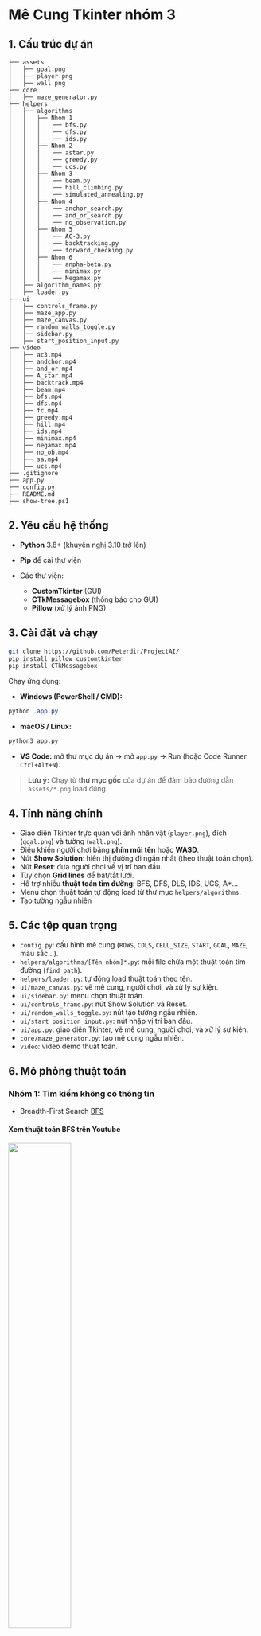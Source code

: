 # Mê Cung Tkinter nhóm 3
## 1. Cấu trúc dự án

```text
├── assets
│   ├── goal.png
│   ├── player.png
│   ├── wall.png
├── core
│   ├── maze_generator.py
├── helpers
│   ├── algorithms
│   │   ├── Nhom 1
│   │   │   ├── bfs.py
│   │   │   ├── dfs.py
│   │   │   ├── ids.py
│   │   ├── Nhom 2
│   │   │   ├── astar.py
│   │   │   ├── greedy.py
│   │   │   ├── ucs.py
│   │   ├── Nhom 3
│   │   │   ├── beam.py
│   │   │   ├── hill_climbing.py
│   │   │   ├── simulated_annealing.py
│   │   ├── Nhom 4
│   │   │   ├── anchor_search.py
│   │   │   ├── and_or_search.py
│   │   │   ├── no_observation.py
│   │   ├── Nhom 5
│   │   │   ├── AC-3.py
│   │   │   ├── backtracking.py
│   │   │   ├── forward_checking.py
│   │   ├── Nhom 6
│   │   │   ├── anpha-beta.py
│   │   │   ├── minimax.py
│   │   │   ├── Negamax.py
│   ├── algorithm_names.py
│   ├── loader.py
├── ui
│   ├── controls_frame.py
│   ├── maze_app.py
│   ├── maze_canvas.py
│   ├── random_walls_toggle.py
│   ├── sidebar.py
│   ├── start_position_input.py
├── video
│   ├── ac3.mp4
│   ├── andchor.mp4
│   ├── and_or.mp4
│   ├── A_star.mp4
│   ├── backtrack.mp4
│   ├── beam.mp4
│   ├── bfs.mp4
│   ├── dfs.mp4
│   ├── fc.mp4
│   ├── greedy.mp4
│   ├── hill.mp4
│   ├── ids.mp4
│   ├── minimax.mp4
│   ├── negamax.mp4
│   ├── no_ob.mp4
│   ├── sa.mp4
│   ├── ucs.mp4
├── .gitignore
├── app.py
├── config.py
├── README.md
├── show-tree.ps1
```

## 2. Yêu cầu hệ thống

* **Python** 3.8+ (khuyến nghị 3.10 trở lên)
* **Pip** để cài thư viện
* Các thư viện:

  * **CustomTkinter** (GUI)
  * **CTkMessagebox** (thông báo cho GUI)
  * **Pillow** (xử lý ảnh PNG)

## 3. Cài đặt và chạy

```bash
git clone https://github.com/Peterdir/ProjectAI/
pip install pillow customtkinter
pip install CTkMessagebox
```

Chạy ứng dụng:

* **Windows (PowerShell / CMD):**

```powershell
python .app.py
```

* **macOS / Linux:**

```bash
python3 app.py
```

* **VS Code:** mở thư mục dự án → mở `app.py` → Run (hoặc Code Runner `Ctrl+Alt+N`).

> **Lưu ý:** Chạy từ **thư mục gốc** của dự án để đảm bảo đường dẫn `assets/*.png` load đúng.

## 4. Tính năng chính

* Giao diện Tkinter trực quan với ảnh nhân vật (`player.png`), đích (`goal.png`) và tường (`wall.png`).
* Điều khiển người chơi bằng **phím mũi tên** hoặc **WASD**.
* Nút **Show Solution**: hiển thị đường đi ngắn nhất (theo thuật toán chọn).
* Nút **Reset**: đưa người chơi về vị trí ban đầu.
* Tùy chọn **Grid lines** để bật/tắt lưới.
* Hỗ trợ nhiều **thuật toán tìm đường**: BFS, DFS, DLS, IDS, UCS, A\*…
* Menu chọn thuật toán tự động load từ thư mục `helpers/algorithms`.
* Tạo tường ngẫu nhiên 
## 5. Các tệp quan trọng

* `config.py`: cấu hình mê cung (`ROWS`, `COLS`, `CELL_SIZE`, `START`, `GOAL`, `MAZE`, màu sắc…).
* `helpers/algorithms/[Tên nhóm]*.py`: mỗi file chứa một thuật toán tìm đường (`find_path`).
* `helpers/loader.py`: tự động load thuật toán theo tên.
* `ui/maze_canvas.py`: vẽ mê cung, người chơi, và xử lý sự kiện.
* `ui/sidebar.py`: menu chọn thuật toán.
* `ui/controls_frame.py`: nút Show Solution và Reset.
* `ui/random_walls_toggle.py`: nút tạo tường ngẫu nhiên.
* `ui/start_position_input.py`: nút nhập vị trí ban đầu.
* `ui/app.py`: giao diện Tkinter, vẽ mê cung, người chơi, và xử lý sự kiện.
* `core/maze_generator.py`: tạo mê cung ngẫu nhiên.
* `video`: video demo thuật toán.

## 6. Mô phỏng thuật toán

### Nhóm 1: Tìm kiếm không có thông tin
* Breadth-First Search [BFS](video/bfs.mp4)
#### Xem thuật toán BFS trên Youtube
[<img src="https://img.youtube.com/vi/lkdVm7dHHK0/maxresdefault.jpg" width="50%">](https://youtu.be/lkdVm7dHHK0)
* Depth-First Search [DFS](video/dfs.mp4)
#### Xem thuật toán DFS trên Youtube
[<img src="https://img.youtube.com/vi/a7o1QR4db7A/maxresdefault.jpg" width="50%">](https://youtu.be/a7o1QR4db7A)
* Iterative Deepening DFS [IDS](video/ids.mp4)
#### Xem thuật toán IDS trên Youtube
[<img src="./thumbnails/ids.jpg" width="50%">](https://youtu.be/y2_77J-UUF0)
### Nhóm 2: Tìm kiếm có thông tin
* Uniform Cost Search [UCS](video/ucs.mp4)
#### Xem thuật toán UCS trên Youtube
[<img src="https://img.youtube.com/vi/XQOEQzFJ0J8/maxresdefault.jpg" width="50%">](https://youtu.be/XQOEQzFJ0J8)
* Greedy Best-First Search [Greedy](video/greedy.mp4)
#### Xem thuật toán Greedy trên Youtube
[<img src="https://img.youtube.com/vi/5n4yFOvHwG8/maxresdefault.jpg" width="50%">](https://youtu.be/5n4yFOvHwG8)
* A* Search [A*](video/astar.mp4)
#### Xem thuật toán A* trên Youtube
[<img src="https://img.youtube.com/vi/-dSj1eJg3g8/maxresdefault.jpg" width="50%">](https://youtu.be/-dSj1eJg3g8)

### Nhóm 3: Tìm kiếm tối ưu hóa
* Beam Search [Beam](video/beam.mp4)
#### Xem thuật toán Beam trên Youtube
[<img src="https://img.youtube.com/vi/-YWgv18ILjM/maxresdefault.jpg" width="50%">](https://youtu.be/-YWgv18ILjM)
* Hill Climbing [Hill](video/hill.mp4)
#### Xem thuật toán Hill trên Youtube
[<img src="https://img.youtube.com/vi/tnEJdaJVpwg/maxresdefault.jpg" width="50%">](https://youtu.be/tnEJdaJVpwg)
* Simulated Annealing [Simulated](video/simulated.mp4)
#### Xem thuật toán Simulated trên Youtube
[<img src="https://img.youtube.com/vi/9q9sUCsdJUI/maxresdefault.jpg" width="50%">](https://youtu.be/9q9sUCsdJUI)

### Nhóm 4: Tìm kiếm dựa trên mức độ quan sát /xác định của môi trường
* Anchor Search [Anchor](video/anchor.mp4)
#### Xem thuật toán Anchor trên Youtube
[<img src="https://img.youtube.com/vi/Edh7FfOdwbY/maxresdefault.jpg" width="50%">](https://youtu.be/Edh7FfOdwbY)
* AND-OR Search [AND-OR](video/and_or.mp4)
#### Xem thuật toán AND-OR trên Youtube
[<img src="https://img.youtube.com/vi/bCGtLPW-qgU/maxresdefault.jpg" width="50%">](https://youtu.be/bCGtLPW-qgU)
* No Observation [No-Observation](video/no_ob.mp4)
#### Xem thuật toán No Observation trên Youtube
[<img src="https://img.youtube.com/vi/UEIL9LKo8g8/maxresdefault.jpg" width="50%">](https://youtu.be/UEIL9LKo8g8)

### Nhóm 5: Tìm kiếm dựa trên thông tin ràng buộc
* AC-3 [AC-3](video/ac3.mp4)
#### Xem thuật toán AC-3 trên Youtube
[<img src="https://img.youtube.com/vi/Rde7wIof2kk/maxresdefault.jpg" width="50%">](https://youtu.be/Rde7wIof2kk)
* Backtracking [Backtracking](video/backtrack.mp4)
#### Xem thuật toán Backtracking trên Youtube
[<img src="https://img.youtube.com/vi/rcbGf-vI-F4/maxresdefault.jpg" width="50%">](https://youtu.be/rcbGf-vI-F4)
* Forward Checking [Forward Checking](video/fc.mp4)
#### Xem thuật toán Forward Checking trên Youtube
[<img src="https://img.youtube.com/vi/8yG5f7ZGfk8/maxresdefault.jpg" width="50%">](https://youtu.be/8yG5f7ZGfk8)

### Nhóm 6: Tìm kiếm đối kháng
* Alpha-Beta Pruning [Alpha-Beta](video/anpha-beta.mp4)
* Minimax [Minimax](video/minimax.mp4)
* Negamax [Negamax](video/negamax.mp4)


## 7 Mô tả giao diện

### Mô tả chính

Bắt đầu với giao diện chính `app.py` khi chạy nó sẽ có giao diện như này
![image](./image/image_load.png)
Ở đây nhân vật chính sẽ ở ô bắt đầu của mê cung (ở góc trên bên trái ) và 1 đích đến (ở góc dưới bên phải)
Có thể điều chỉnh tọa độ nhân vật bằng cách click chuột vào ô trên giao diện (đảm bảo các ô phải nằm trên mê cung)
hoặc có thể nhập tọa độ thủ công với nút **Đặt vị trí bắt đầu** nhân vật sẽ di chuyển đến ô đó

Ở trên giao diện có các nút tương tác:
- **[Nhóm thuật toán và thuật toán]** chẳng hạn như **Nhom 1 → Breadth-First Search**, được phép nhấn vào nút OptionMenu này để chọn các nhóm thuật toán khác
- **[Grid lines]** Nhấn vào nút button này để bật/tắt lưới trên mê cung (sẽ thấy được mê cung 1 cách trực quan)
- **[Show Solution]** Nhấn vào nút button này để hiện thị đường đi theo thuật toán đã chọn
- **[Reset]** Nhấn vào nút button này để reset lại mê cung
- **[Random Mê Cung]** Nhấn vào nút button này để tạo mê cung ngẫu nhiên theo kích thước đã được setting sẵn (mặc định là mê cung có kích thước `21x31`)
- Chỉnh kích thước mê cung bằng cách nhấn vào OptionMenu mặc định `21x31`
- Toggle **Thêm tường ngẫu nhiên khi di chuyển**: Tạo tường trong mê cung làm khó thuật toán
- Hai bảng nhỏ :
  - **Chỉ số thuật toán**: Những chỉ số chính của thuật toán chẳng hạn như **Steps** (Số bước đi), **Visited** (Số ô đã thăm), **Time** (Thời gian thực hiện thuật toán),...
  - **Lịch sử Seed**: Lịch sử các seed đã được tạo ra (Tương tác thực trên Seed để thay đổi mê cung)

### Các thông báo phát sinh

  - **Không thể thoát thuật toán khi đang chạy**: 
  ![image](./image/cannot_exit.png)
  - **Hoàn thành thuật toán**: 
  ![image](./image/complete.png)
  - **Không tìm thấy đường đi**: 
  ![image](./image/not_found.png)
  - **Xác nhận thoát app**: 
  ![image](./image/comfirm_exit.png)



---

## Liên hệ

Nếu có thắc mắc về code, bạn có thể liên hệ nhóm chúng tôi qua:

### Thành viên nhóm

#### 1. Đặng Minh Tài
<p align="center">
  <a href="mailto:dmt826321@gmail.com"><img src="https://img.shields.io/badge/Gmail-D14836?logo=gmail&logoColor=white&style=for-the-badge"/></a>
  <a href="https://facebook.com/tamidanopro"><img src="https://img.shields.io/badge/Facebook-1877F2?logo=facebook&logoColor=white&style=for-the-badge"/></a>
  <a href="https://github.com/dangminhtai"><img src="https://img.shields.io/badge/GitHub-181717?logo=github&logoColor=white&style=for-the-badge"/></a>
</p>

#### 2. Trần Minh Trọng Nhân
<p align="center">
  <a href="mailto:tranminhtrongnhan22072005@gmail.com"><img src="https://img.shields.io/badge/Gmail-D14836?logo=gmail&logoColor=white&style=for-the-badge"/></a>
  <a href="facebook.com/tran.nhan.407057"><img src="https://img.shields.io/badge/Facebook-1877F2?logo=facebook&logoColor=white&style=for-the-badge"/></a>
  <a href="https://github.com/sibula227"><img src="https://img.shields.io/badge/GitHub-181717?logo=github&logoColor=white&style=for-the-badge"/></a>
</p>

#### 3. Lâm Khánh Duy
<p align="center">
  <a href="mailto:lamkhanhduy123kg@gmail.com"><img src="https://img.shields.io/badge/Gmail-D14836?logo=gmail&logoColor=white&style=for-the-badge"/></a>
  <a href="https://www.facebook.com/duy.lamkhanh.399"><img src="https://img.shields.io/badge/Facebook-1877F2?logo=facebook&logoColor=white&style=for-the-badge"/></a>
  <a href="https://github.com/Peterdir"><img src="https://img.shields.io/badge/GitHub-181717?logo=github&logoColor=white&style=for-the-badge"/></a>
</p>

> Thả 1 star ⭐ nếu cảm thấy dự án này hữu ích nhé!

